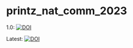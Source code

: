 # printz_nat_comm_2023

1.0:
[![DOI](https://zenodo.org/badge/DOI/10.5281/zenodo.7607227.svg)](https://doi.org/10.5281/zenodo.7607227)

Latest:
[![DOI](https://zenodo.org/badge/596478067.svg)](https://zenodo.org/badge/latestdoi/596478067)
